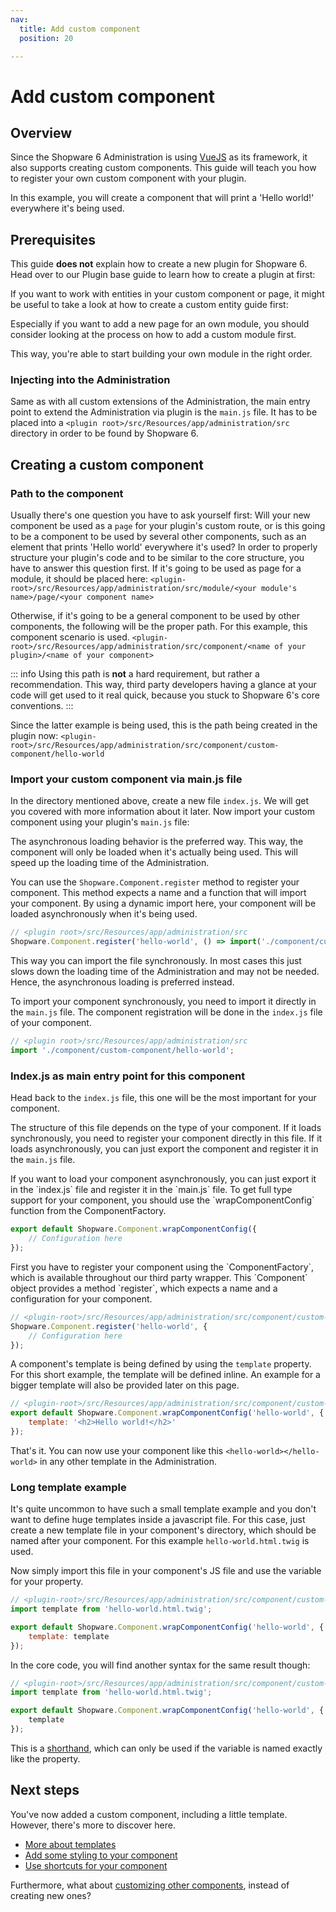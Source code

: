 ```yaml
---
nav:
  title: Add custom component
  position: 20

---
```


# Add custom component

## Overview

Since the Shopware 6 Administration is using [VueJS](https://vuejs.org/) as its framework, it also supports creating custom components. This guide will teach you how to register your own custom component with your plugin.

In this example, you will create a component that will print a 'Hello world!' everywhere it's being used.

## Prerequisites

This guide **does not** explain how to create a new plugin for Shopware 6. Head over to our Plugin base guide to learn how to create a plugin at first:

<PageRef page="../plugin-base-guide" />

If you want to work with entities in your custom component or page, it might be useful to take a look at how to create a custom entity guide first:

<PageRef page="../framework/data-handling/add-custom-complex-data" />

Especially if you want to add a new page for an own module, you should consider looking at the process on how to add a custom module first.

<PageRef page="add-custom-module" />

This way, you're able to start building your own module in the right order.

### Injecting into the Administration

Same as with all custom extensions of the Administration, the main entry point to extend the Administration via plugin is the `main.js` file. It has to be placed into a `<plugin root>/src/Resources/app/administration/src` directory in order to be found by Shopware 6.

## Creating a custom component

### Path to the component

Usually there's one question you have to ask yourself first: Will your new component be used as a `page` for your plugin's custom route, or is this going to be a component to be used by several other components, such as an element that prints 'Hello world' everywhere it's used? In order to properly structure your plugin's code and to be similar to the core structure, you have to answer this question first. If it's going to be used as page for a module, it should be placed here: `<plugin-root>/src/Resources/app/administration/src/module/<your module's name>/page/<your component name>`

Otherwise, if it's going to be a general component to be used by other components, the following will be the proper path. For this example, this component scenario is used. `<plugin-root>/src/Resources/app/administration/src/component/<name of your plugin>/<name of your component>`

::: info
Using this path is **not** a hard requirement, but rather a recommendation. This way, third party developers having a glance at your code will get used to it real quick, because you stuck to Shopware 6's core conventions.
:::

Since the latter example is being used, this is the path being created in the plugin now: `<plugin-root>/src/Resources/app/administration/src/component/custom-component/hello-world`

### Import your custom component via main.js file

In the directory mentioned above, create a new file `index.js`. We will get you covered with more information about it later. Now import your custom component using your plugin's `main.js` file:


<Tabs>
<Tab title="Asynchronous loading">
The asynchronous loading behavior is the preferred way. This way, the component will only be loaded when it's actually being used. This will speed up the loading time of the Administration.

You can use the `Shopware.Component.register` method to register your component. This method expects a name and a function that will import your component. By using a dynamic import here, your component will be loaded asynchronously when it's being used.

```javascript
// <plugin root>/src/Resources/app/administration/src
Shopware.Component.register('hello-world', () => import('./component/custom-component/hello-world'));
```
</Tab>

<Tab title="Synchronous loading">
This way you can import the file synchronously. In most cases this just slows down the loading time of the Administration and may not be needed. Hence, the asynchronous loading is preferred instead.

To import your component synchronously, you need to import it directly in the `main.js` file. The component registration
will be done in the `index.js` file of your component.

```javascript
// <plugin root>/src/Resources/app/administration/src
import './component/custom-component/hello-world';
```
</Tab>
</Tabs>

### Index.js as main entry point for this component

Head back to the `index.js` file, this one will be the most important for your component.

The structure of this file depends on the type of your component. If it loads synchronously, you need to register your component directly in this file. If it loads asynchronously, you can just export the component and register it in the `main.js` file.

<Tabs>
<Tab title="Asynchronous loading">
If you want to load your component asynchronously, you can just export it in the `index.js` file and register it in the `main.js` file.
To get full type support for your component, you should use the `wrapComponentConfig` function from the ComponentFactory.

```javascript
export default Shopware.Component.wrapComponentConfig({
    // Configuration here
});
```
</Tab>

<Tab title="Synchronous loading">
First you have to register your component using the `ComponentFactory`, which is available throughout our third party wrapper. This `Component` object provides a method `register`, which expects a name and a configuration for your component.

```javascript
// <plugin-root>/src/Resources/app/administration/src/component/custom-component/hello-world
Shopware.Component.register('hello-world', {
    // Configuration here
});
```
</Tab>
</Tabs>

A component's template is being defined by using the `template` property. For this short example, the template will be defined inline. An example for a bigger template will also be provided later on this page.

```javascript
// <plugin-root>/src/Resources/app/administration/src/component/custom-component/hello-world
export default Shopware.Component.wrapComponentConfig('hello-world', {
    template: '<h2>Hello world!</h2>'
});
```

That's it. You can now use your component like this `<hello-world></hello-world>` in any other template in the Administration.

### Long template example

It's quite uncommon to have such a small template example and you don't want to define huge templates inside a javascript file. For this case, just create a new template file in your component's directory, which should be named after your component. For this example `hello-world.html.twig` is used.

Now simply import this file in your component's JS file and use the variable for your property.

```javascript
// <plugin-root>/src/Resources/app/administration/src/component/custom-component/hello-world.html.twig
import template from 'hello-world.html.twig';

export default Shopware.Component.wrapComponentConfig('hello-world', {
    template: template
});
```

In the core code, you will find another syntax for the same result though:

```javascript
// <plugin-root>/src/Resources/app/administration/src/component/custom-component/hello-world.html.twig
import template from 'hello-world.html.twig';

export default Shopware.Component.wrapComponentConfig('hello-world', {
    template
});
```

This is a [shorthand](https://eslint.org/docs/latest/rules/object-shorthand), which can only be used if the variable is named exactly like the property.

## Next steps

You've now added a custom component, including a little template. However, there's more to discover here.

* [More about templates](writing-templates)
* [Add some styling to your component](add-custom-styles)
* [Use shortcuts for your component](add-shortcuts)

Furthermore, what about [customizing other components](customizing-components), instead of creating new ones?
